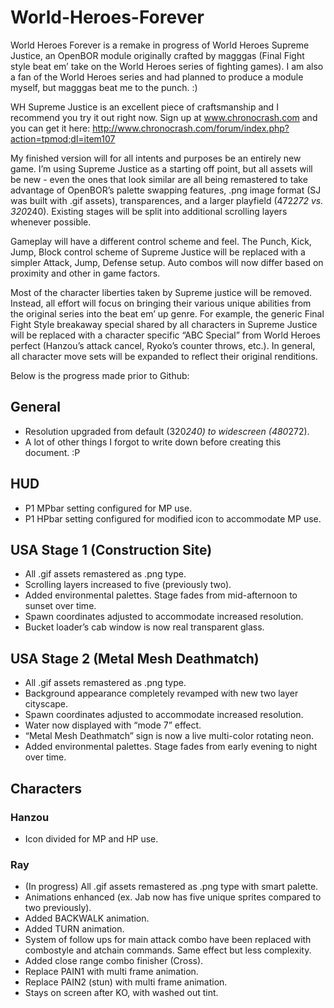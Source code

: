 # World-Heroes-Forever

World Heroes Forever is a remake in progress of World Heroes Supreme Justice, an OpenBOR module originally crafted by magggas (Final Fight style beat em’ take on the World Heroes series of fighting games). I am also a fan of the World Heroes series and had planned to produce a module myself, but magggas beat me to the punch. :)

WH Supreme Justice is an excellent piece of craftsmanship and I recommend you try it out right now. Sign up at www.chronocrash.com and you can get it here: http://www.chronocrash.com/forum/index.php?action=tpmod;dl=item107 

My finished version will for all intents and purposes be an entirely new game. I’m using Supreme Justice as a starting off point, but all assets will be new - even the ones that look similar are all being remastered to take advantage of OpenBOR’s palette swapping features, .png image format (SJ was built with .gif assets), transparences, and a larger playfield (472*272 vs. 320*240). Existing stages will be split into additional scrolling layers whenever possible.

Gameplay will have a different control scheme and feel. The Punch, Kick, Jump, Block control scheme of Supreme Justice will be replaced with a simpler Attack, Jump, Defense setup. Auto combos will now differ based on proximity and other in game factors. 

Most of the character liberties taken by Supreme justice will be removed. Instead, all effort will focus on bringing their various unique abilities from the original series into the beat em’ up genre. For example, the generic Final Fight Style breakaway special shared by all characters in Supreme Justice will be replaced with a character specific “ABC Special” from World Heroes perfect (Hanzou’s attack cancel, Ryoko’s counter throws, etc.). In general, all character move sets will be expanded to reflect their original renditions. 

Below is the progress made prior to Github:

## General

- Resolution upgraded from default (320*240) to widescreen (480*272).
- A lot of other things I forgot to write down before creating this document. :P

## HUD

- P1 MPbar setting configured for MP use.
- P1 HPbar setting configured for modified icon to accommodate MP use.

## USA Stage 1 (Construction Site)

- All .gif assets remastered as .png type.
- Scrolling layers increased to five (previously two).
- Added environmental palettes. Stage fades from mid-afternoon to sunset over time.
- Spawn coordinates adjusted to accommodate increased resolution.
- Bucket loader’s cab window is now real transparent glass.

## USA Stage 2 (Metal Mesh Deathmatch)

- All .gif assets remastered as .png type.
- Background appearance completely revamped with new two layer cityscape.
- Spawn coordinates adjusted to accommodate increased resolution.
- Water now displayed with “mode 7” effect.
- “Metal Mesh Deathmatch” sign is now a live multi-color rotating neon.
- Added environmental palettes. Stage fades from early evening to night over time.

## Characters

### Hanzou

- Icon divided for MP and HP use.

### Ray

- (In progress) All .gif assets remastered as .png type with smart palette.
- Animations enhanced (ex. Jab now has five unique sprites compared to two previously).
- Added BACKWALK animation.
- Added TURN animation.
- System of follow ups for main attack combo have been replaced with combostyle and atchain commands. Same effect but less complexity.
- Added close range combo finisher (Cross).
- Replace PAIN1 with multi frame animation.
- Replace PAIN2 (stun) with multi frame animation.
- Stays on screen after KO, with washed out tint.

